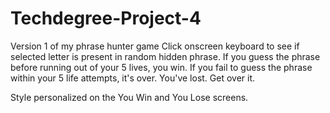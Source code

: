 # Techdegree-Project-4
Version 1 of my phrase hunter game
Click onscreen keyboard to see if selected letter is present in random hidden phrase.  If you guess the phrase before running out of your 5 lives, you win.
If you fail to guess the phrase within your 5 life attempts, it's over.  You've lost. Get over it.

Style personalized on the You Win and You Lose screens.